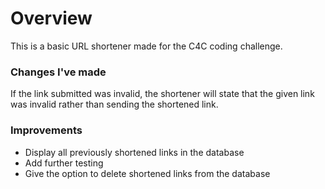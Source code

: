 # Overview
This is a basic URL shortener made for the C4C coding challenge.

### Changes I've made
If the link submitted was invalid, the shortener will state that the given link was invalid rather than sending the shortened link.

### Improvements
- Display all previously shortened links in the database
- Add further testing
- Give the option to delete shortened links from the database
